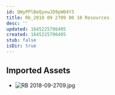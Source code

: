 ```yaml
---
id: QWyPPlBeQyewJD9pW04Y3
title: Rb_2018 09 2709 00 10 Resources
desc: ''
updated: 1645225706405
created: 1645225706405
stub: false
isDir: true
---
```

## Imported Assets
- ![RB 2018-09-2709.jpg](/assets/rb-2018-09-2709.jpg)
